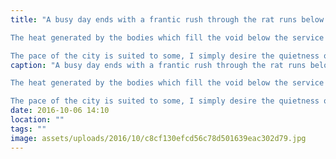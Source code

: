 ```yaml
---
title: "A busy day ends with a frantic rush through the rat runs below the big smoke. Satisfying moments of cool air pass through the maze of intermingled tunnels. The body craves those moments as your crammed amongst the multitude who are passing through the same place.

The heat generated by the bodies which fill the void below the service intensifies as you feel droplets of warm sweat run down you back.

The pace of the city is suited to some, I simply desire the quietness of home, the warmth of a fire and being close to the ones that I love, to replace the void of the day."
caption: "A busy day ends with a frantic rush through the rat runs below the big smoke. Satisfying moments of cool air pass through the maze of intermingled tunnels. The body craves those moments as your crammed amongst the multitude who are passing through the same place.

The heat generated by the bodies which fill the void below the service intensifies as you feel droplets of warm sweat run down you back.

The pace of the city is suited to some, I simply desire the quietness of home, the warmth of a fire and being close to the ones that I love, to replace the void of the day."
date: 2016-10-06 14:10
location: ""
tags: ""
image: assets/uploads/2016/10/c8cf130efcd56c78d501639eac302d79.jpg
---
```

